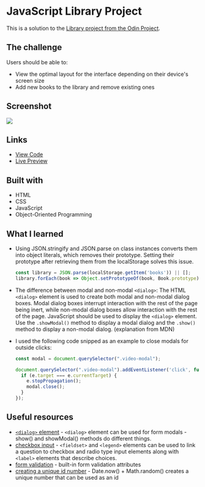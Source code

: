 # JavaScript Library Project

This is a solution to the [Library project from the Odin Project](https://www.theodinproject.com/lessons/node-path-javascript-library). 

## The challenge

Users should be able to:

- View the optimal layout for the interface depending on their device's screen size
- Add new books to the library and remove existing ones

## Screenshot

![](./screenshot.jpg)

## Links

- [View Code](https://github.com/elizerdim/javascript-library)
- [Live Preview](https://elizerdim.github.io/javascript-library/)

## Built with

- HTML
- CSS 
- JavaScript
- Object-Oriented Programming

## What I learned

- Using JSON.stringify and JSON.parse on class instances converts them into object literals, which removes their prototype. Setting their prototype after retrieving them from the localStorage solves this issue.

  ```js
  const library = JSON.parse(localStorage.getItem('books')) || [];
  library.forEach(book => Object.setPrototypeOf(book, Book.prototype))
  ```

- The difference between modal and non-modal `<dialog>`: The HTML `<dialog>` element is used to create both modal and non-modal dialog boxes. Modal dialog boxes interrupt interaction with the rest of the page being inert, while non-modal dialog boxes allow interaction with the rest of the page. JavaScript should be used to display the `<dialog>` element. Use the `.showModal()` method to display a modal dialog and the `.show()` method to display a non-modal dialog. (explanation from MDN)

- I used the following code snipped as an example to close modals for outside clicks:

  ```js
  const modal = document.querySelector(".video-modal");

  document.querySelector(".video-modal").addEventListener('click', function(e) {
    if (e.target === e.currentTarget) {
      e.stopPropagation();
      modal.close();
    }
  });
  ```

## Useful resources

- [`<dialog>` element](https://developer.mozilla.org/en-US/docs/Web/HTML/Element/dialog) - `<dialog>` element can be used for form modals - show() and showModal() methods do different things.
- [checkbox input](https://developer.mozilla.org/en-US/docs/Web/HTML/Element/input/checkbox) - `<fieldset>` and `<legend>` elements can be used to link a question to checkbox and radio type input elements along with `<label>` elements that describe choices.
- [form validation](https://developer.mozilla.org/en-US/docs/Learn/Forms/Form_validation) - built-in form validation attributes
- [creating a unique id number](https://stackoverflow.com/a/40591207) - Date.now() + Math.random() creates a unique number that can be used as an id
